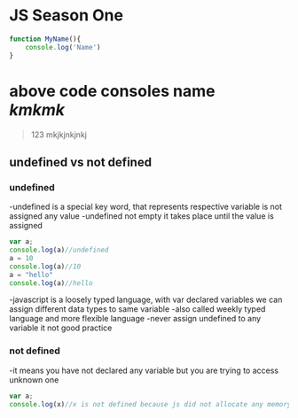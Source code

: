 # JS Season One

```javascript
function MyName(){
    console.log('Name')
}
```

**above code consoles name**  
_kmkmk_    
===========
> 123 mkjkjnkjnkj

## undefined vs not defined
### undefined
-undefined is a special key word, that represents respective variable is not assigned any value 
-undefined not empty it takes place until the value is assigned  
```javascript
var a;
console.log(a)//undefined
a = 10
console.log(a)//10
a = "hello"
console.log(a)//hello
```
-javascript is a loosely typed language, with var declared variables we can assign different data types to same variable
-also called weekly typed language and more flexible language
-never assign undefined to any variable it not good practice 

### not defined
-it means you have not declared any variable but you are trying to access unknown one
```javascript
var a;
console.log(x)//x is not defined because js did not allocate any memory to x as we have not declared 
```

